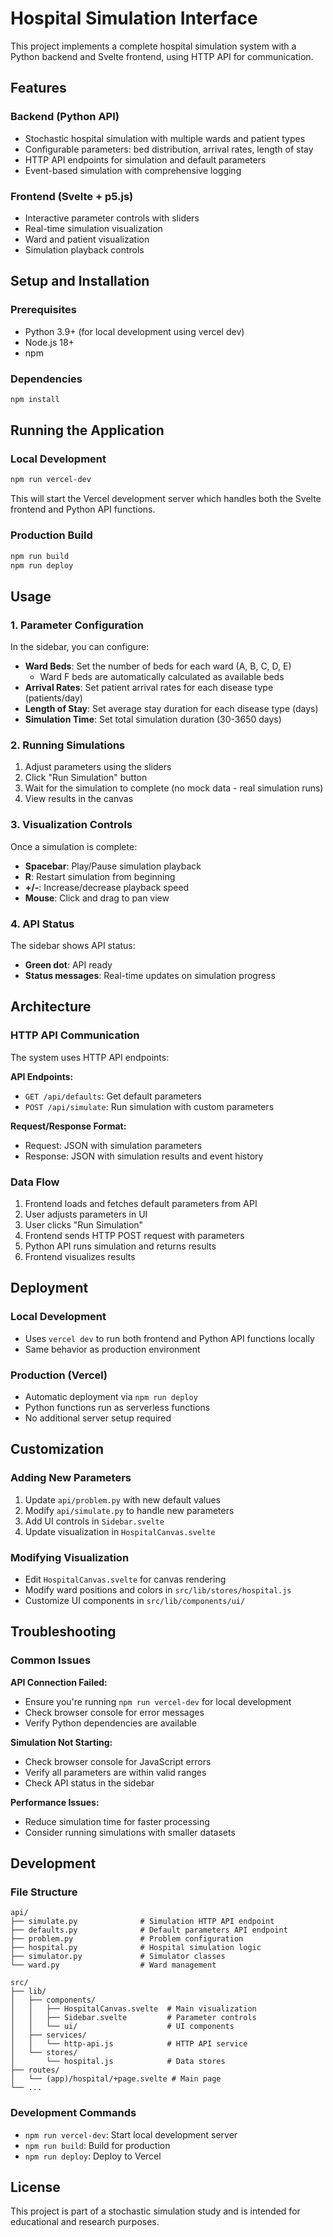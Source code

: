 # Hospital Simulation Interface

This project implements a complete hospital simulation system with a Python backend and Svelte frontend, using HTTP API for communication.

## Features

### Backend (Python API)
- Stochastic hospital simulation with multiple wards and patient types
- Configurable parameters: bed distribution, arrival rates, length of stay
- HTTP API endpoints for simulation and default parameters
- Event-based simulation with comprehensive logging

### Frontend (Svelte + p5.js)
- Interactive parameter controls with sliders
- Real-time simulation visualization
- Ward and patient visualization
- Simulation playback controls

## Setup and Installation

### Prerequisites
- Python 3.9+ (for local development using vercel dev)
- Node.js 18+
- npm

### Dependencies
```bash
npm install
```

## Running the Application

### Local Development
```bash
npm run vercel-dev
```
This will start the Vercel development server which handles both the Svelte frontend and Python API functions.

### Production Build
```bash
npm run build
npm run deploy
```

## Usage

### 1. Parameter Configuration
In the sidebar, you can configure:

- **Ward Beds**: Set the number of beds for each ward (A, B, C, D, E)
  - Ward F beds are automatically calculated as available beds
- **Arrival Rates**: Set patient arrival rates for each disease type (patients/day)
- **Length of Stay**: Set average stay duration for each disease type (days)
- **Simulation Time**: Set total simulation duration (30-3650 days)

### 2. Running Simulations
1. Adjust parameters using the sliders
2. Click "Run Simulation" button
3. Wait for the simulation to complete (no mock data - real simulation runs)
4. View results in the canvas

### 3. Visualization Controls
Once a simulation is complete:
- **Spacebar**: Play/Pause simulation playback
- **R**: Restart simulation from beginning
- **+/-**: Increase/decrease playback speed
- **Mouse**: Click and drag to pan view

### 4. API Status
The sidebar shows API status:
- **Green dot**: API ready
- **Status messages**: Real-time updates on simulation progress

## Architecture

### HTTP API Communication
The system uses HTTP API endpoints:

**API Endpoints:**
- `GET /api/defaults`: Get default parameters
- `POST /api/simulate`: Run simulation with custom parameters

**Request/Response Format:**
- Request: JSON with simulation parameters
- Response: JSON with simulation results and event history

### Data Flow
1. Frontend loads and fetches default parameters from API
2. User adjusts parameters in UI
3. User clicks "Run Simulation"
4. Frontend sends HTTP POST request with parameters
5. Python API runs simulation and returns results
6. Frontend visualizes results

## Deployment

### Local Development
- Uses `vercel dev` to run both frontend and Python API functions locally
- Same behavior as production environment

### Production (Vercel)
- Automatic deployment via `npm run deploy`
- Python functions run as serverless functions
- No additional server setup required

## Customization

### Adding New Parameters
1. Update `api/problem.py` with new default values
2. Modify `api/simulate.py` to handle new parameters
3. Add UI controls in `Sidebar.svelte`
4. Update visualization in `HospitalCanvas.svelte`

### Modifying Visualization
- Edit `HospitalCanvas.svelte` for canvas rendering
- Modify ward positions and colors in `src/lib/stores/hospital.js`
- Customize UI components in `src/lib/components/ui/`

## Troubleshooting

### Common Issues

**API Connection Failed:**
- Ensure you're running `npm run vercel-dev` for local development
- Check browser console for error messages
- Verify Python dependencies are available

**Simulation Not Starting:**
- Check browser console for JavaScript errors
- Verify all parameters are within valid ranges
- Check API status in the sidebar

**Performance Issues:**
- Reduce simulation time for faster processing
- Consider running simulations with smaller datasets

## Development

### File Structure
```
api/
├── simulate.py              # Simulation HTTP API endpoint
├── defaults.py              # Default parameters API endpoint
├── problem.py               # Problem configuration
├── hospital.py              # Hospital simulation logic
├── simulator.py             # Simulator classes
└── ward.py                  # Ward management

src/
├── lib/
│   ├── components/
│   │   ├── HospitalCanvas.svelte  # Main visualization
│   │   ├── Sidebar.svelte         # Parameter controls
│   │   └── ui/                    # UI components
│   ├── services/
│   │   └── http-api.js            # HTTP API service
│   └── stores/
│       └── hospital.js            # Data stores
├── routes/
│   └── (app)/hospital/+page.svelte # Main page
└── ...
```

### Development Commands
- `npm run vercel-dev`: Start local development server
- `npm run build`: Build for production
- `npm run deploy`: Deploy to Vercel

## License
This project is part of a stochastic simulation study and is intended for educational and research purposes. 